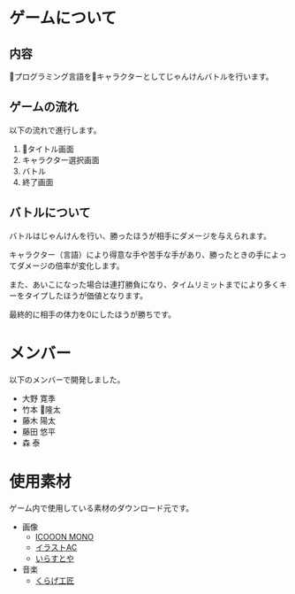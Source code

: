 # ゲームについて
## 内容
プログラミング言語をキャラクターとしてじゃんけんバトルを行います。
## ゲームの流れ
以下の流れで進行します。

1. タイトル画面
2. キャラクター選択画面
3. バトル
4. 終了画面

## バトルについて
バトルはじゃんけんを行い、勝ったほうが相手にダメージを与えられます。

キャラクター（言語）により得意な手や苦手な手があり、勝ったときの手によってダメージの倍率が変化します。

また、あいこになった場合は連打勝負になり、タイムリミットまでにより多くキーをタイプしたほうが価値となります。

最終的に相手の体力を0にしたほうが勝ちです。
# メンバー
以下のメンバーで開発しました。

- 大野 寛季
- 竹本 隆太
- 藤木 陽太
- 藤田 悠平
- 森 泰

# 使用素材
ゲーム内で使用している素材のダウンロード元です。
- 画像
    - [ICOOON MONO](http://icooon-mono.com/)
    - [イラストAC](https://premium.ac-illust.com/)
    - [いらすとや](https://www.irasutoya.com/)
- 音楽
    - [くらげ工匠](http://www.kurage-kosho.info/)